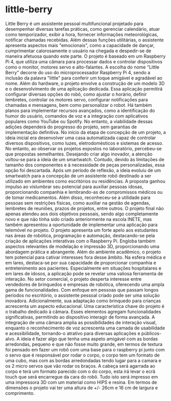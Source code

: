 # little-berry
Little Berry é um assistente pessoal multifuncional projetado para desempenhar diversas tarefas práticas, como gerenciar calendário, atuar como temporizador, exibir a hora, fornecer informações meteorológicas, notificar chamadas recebidas. Além dessas funções utilitárias, o assistente apresenta aspectos mais "emocionais", como a capacidade de dançar, cumprimentar calorosamente o usuário na chegada e despedir-se de maneira afetuosa quando este parte.
O projeto é baseado em um Raspberry Pi 4, que utiliza uma câmara para processar dados e controlar dispositivos como o monitor, motores servo e alto-falantes. A escolha do nome "Little Berry" decorre do uso do microprocessador Raspberry Pi 4, sendo a inclusão da palavra "little" para conferir um toque amigável e agradável ao nome.
Além do hardware, o projeto envolve a construção de um modelo 3D e o desenvolvimento de uma aplicação dedicada. Essa aplicação permitirá configurar diversas opções do robô, como ajustar o horário, definir lembretes, controlar os motores servo, configurar notificações para chamadas e mensagens, bem como personalizar o robot. Há também planos para implementar recursos avançados, como a identificação do humor do usuário, comandos de voz e a integração com aplicativos populares como YouTube ou Spotify. No entanto, a viabilidade dessas adições dependerá do progresso do projeto, sem garantias de implementação definitiva.
No início da etapa de concepção de um projeto, a ideia inicial era desenvolver uma casa automatizada capaz de controlar diversos dispositivos, como luzes, eletrodomésticos e sistemas de acesso. No entanto, ao observar os projetos expostos no laboratório, percebeu-se que propostas semelhantes. Desejando criar algo inovador, a atenção voltou-se para a ideia de um smartwatch. Contudo, devido às limitações de tamanho dos componentes e à necessidade de peças personalizadas, essa opção foi descartada.
Após um período de reflexão, a ideia evoluiu de um smartwatch para a concepção de um assistente robô destinado a ser utilizado em ambientes como escritórios ou residências. A proposta ganhou impulso ao vislumbrar seu potencial para auxiliar pessoas idosas, proporcionando companhia e lembrando-as de compromissos médicos ou de tomar medicamentos. Além disso, reconheceu-se a utilidade para pessoas sem restrições físicas, como auxiliar na gestão de agendas, lembretes de reuniões, prazos de projetos, entre outros.
O projeto final não apenas atendeu aos dois objetivos pessoais, sendo algo completamente novo e que não tinha sido criado anteriormente na escola INETE, mas também apresentou a oportunidade de implementar uma aplicação para telemóvel no projeto.
O projeto apresenta um forte apelo aos estudantes nas áreas de robótica, programação e automação, destacando-se pela criação de aplicações interativas com o Raspberry Pi. Engloba também aspectos relevantes de modelação e impressão 3D, proporcionando uma abordagem prática e abrangente.
Além do ambiente acadêmico, o projeto tem potencial para cativar interesses fora desse âmbito. Na esfera médica e em lares, destaca-se por sua capacidade de proporcionar companhia e entretenimento aos pacientes. Especialmente em situações hospitalares e em lares de idosos, a aplicação pode se revelar uma valiosa ferramenta de interação.
No setor comercial, o projeto desperta interesse entre vendedores de brinquedos e empresas de robótica, oferecendo uma ampla gama de funcionalidades. Com enfoque em pessoas que passam longos períodos no escritório, o assistente pessoal criado pode ser uma solução inovadora. Adicionalmente, sua adaptação como brinquedo para crianças acrescenta um aspecto educacional.
Uma característica chave do projeto é o trabalho dedicado à câmara. Esses elementos agregam funcionalidades significativas, permitindo ao dispositivo interagir de forma avançada. A integração de uma câmara amplia as possibilidades de interação visual, enquanto o reconhecimento de voz acrescenta uma camada de usabilidade e acessibilidade, tornando-o atrativo para diversas aplicações e públicos-alvo.
A ideia é fazer algo que tenha uma aspeto amigável com as bordas arredondas, pequeno e que não fosse muito grande, em termos de textura foi pensado em fazer um robô com uma base para o raspberry pi junto com o servo que é responsável por rodar o corpo, o corpo tem um formato de uma cubo, mas com as bordas arredondadas tendo lugar para a camara e os 2 micro servos que vão rodar os braços. A cabeça será agarrada ao corpo e terá um formato parecido com o do corpo, esta irá levar o ecrã touch que será encarregue da cara do robô. Tudo isto será impresso em uma impressora 3D com um material como HIPS e resina. Em termos de dimensões o projeto vai ter uma altura de +/- 26cm e 16 cm de largura e comprimento.

